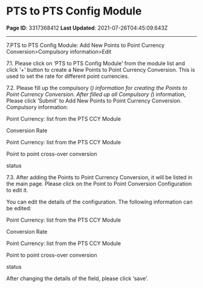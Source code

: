 # PTS to PTS Config Module

**Page ID**: 3317368412
**Last Updated**: 2021-07-26T04:45:09.643Z

---

7.PTS to PTS Config Module: Add New Points to Point Currency Conversion>Compulsory information>Edit

7.1. Please click on &lsquo;PTS to PTS Config Module&rsquo; from the module list and click &lsquo;+&rsquo; button to create a New Points to Point Currency Conversion. This is used to set the rate for different point currencies.

7.2. Please fill up the compulsory (*) information for creating the Points to Point Currency Conversion. After filled up all Compulsory (*) information, Please click &lsquo;Submit&rsquo; to Add New Points to Point Currency Conversion. Compulsory information:

Point Currency: list from the PTS CCY Module

Conversion Rate

Point Currency: list from the PTS CCY Module

Point to point cross-over conversion

status

7.3. After adding the Points to Point Currency Conversion, it will be listed in the main page. Please click on the Point to Point Conversion Configuration to edit it. 

You can edit the details of the configuration. The following information can be edited:

Point Currency: list from the PTS CCY Module

Conversion Rate

Point Currency: list from the PTS CCY Module

Point to point cross-over conversion

status

After changing the details of the field, please click &lsquo;save&rsquo;.
